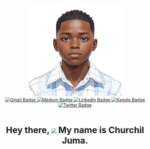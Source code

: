<div id="header"  align="center" >
  <img src="https://github.com/Chacho-Juma/Chacho-Juma/blob/72903b864391838bc5ab410a62fb4bb10ddcc352/images/ChurchilJuma.png"  width="300" height = "300" >
  <div id="badges">

  <a href="mailto:ochiengchurchil75@gmail.com">
    <img src="https://img.shields.io/badge/Gmail-EA4335?style=flat&logo=gmail&logoColor=white" alt="Gmail Badge"/>
  </a>

  <a href="https://medium.com/@ochiengchurchil75">
    <img src="https://img.shields.io/badge/Medium-12100E?style=flat&logo=medium&logoColor=white" alt="Medium Badge"/>
  </a>
  
  <a href="https://www.linkedin.com/in/churchiljuma/">
    <img src="https://img.shields.io/badge/LinkedIn-0077B5?style=flat&logo=linkedin&logoColor=white" alt="LinkedIn Badge"/>
  </a>
  
  <a href="https://www.kaggle.com/churchiljuma">
    <img src="https://img.shields.io/badge/Kaggle-20BEFF?style=flat&logo=Kaggle&logoColor=white" alt="Kaggle Badge"/>
  </a>
  
  <a href="https://x.com/chacho_juma">
    <img src="https://img.shields.io/badge/Twitter-000000?style=flat&logo=x&logoColor=white" alt="Twitter Badge"/>
  </a>
  </div>

  <div>  
    <img src="https://komarev.com/ghpvc/?username=Chacho-Juma&style=flat-square&color=blue" alt=""/>
  </div>
  <h1>
  Hey there,
  <img src="https://media.giphy.com/media/hvRJCLFzcasrR4ia7z/giphy.gif" width="30px"/>
  My name is <strong>Churchil Juma.</strong>
  </h1>
</div>


<!--
**Chacho-Juma/Chacho-Juma** is a ✨ _special_ ✨ repository because its `README.md` (this file) appears on your GitHub profile.

Here are some ideas to get you started:

- 🔭 I’m currently working on ...
- 🌱 I’m currently learning ...
- 👯 I’m looking to collaborate on ...
- 🤔 I’m looking for help with ...
- 💬 Ask me about ...
- 📫 How to reach me: ...
- 😄 Pronouns: ...
- ⚡ Fun fact: ...
-->
